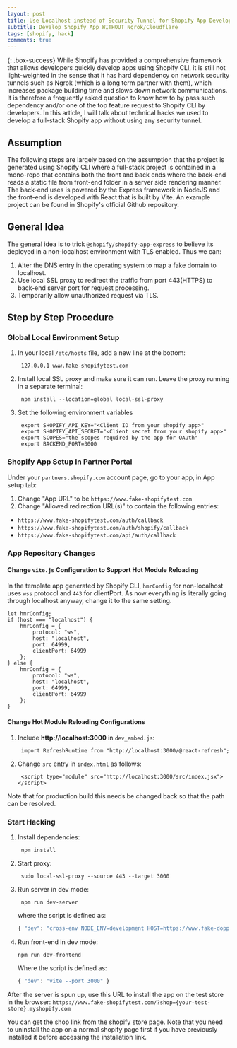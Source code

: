 ```yaml
---
layout: post
title: Use Localhost instead of Security Tunnel for Shopify App Development Testing
subtitle: Develop Shopify App WITHOUT Ngrok/Cloudflare
tags: [shopify, hack]
comments: true
---
```


{: .box-success}
While Shopify has provided a comprehensive framework that allows developers quickly develop apps using Shopify CLI, it is still not light-weighted in the sense that it has hard dependency on network security tunnels such as Ngrok (which is a long term partner with them), which increases package building time and slows down network communications. It is therefore a frequently asked question to know how to by pass such dependency and/or one of the top feature request to Shopify CLI by developers. In this article, I will talk about technical hacks we used to develop a full-stack Shopify app without using any security tunnel. 

## Assumption
The following steps are largely based on the assumption that the project is generated using Shopify CLI where a full-stack project is contained in a mono-repo that contains both the front and back ends where the back-end reads a static file from front-end folder in a server side rendering manner. The back-end uses is powered by the Express framework in NodeJS and the front-end is developed with React that is built by Vite. An example project can be found in Shopify's official Github repository.

## General Idea
The general idea is to trick `@shopify/shopify-app-express` to believe its deployed in a non-localhost environment with TLS enabled. Thus we can:

1. Alter the DNS entry in the operating system to map a fake domain to localhost.
2. Use local SSL proxy to redirect the traffic from port 443(HTTPS) to back-end server port for request processing.
3. Temporarily allow unauthorized request via TLS. 

## Step by Step Procedure

### Global Local Environment Setup

1. In your local `/etc/hosts` file, add a new line at the bottom:

        127.0.0.1 www.fake-shopifytest.com
       
2. Install local SSL proxy and make sure it can run. Leave the proxy running in a separate terminal:
        
        npm install --location=global local-ssl-proxy

3. Set the following environment variables

        export SHOPIFY_API_KEY="<Client ID from your shopify app>"
        export SHOPIFY_API_SECRET="<Client secret from your shopify app>"
        export SCOPES="the scopes required by the app for OAuth"
        export BACKEND_PORT=3000

### Shopify App Setup In Partner Portal

Under your `partners.shopify.com` account page, go to your app, in App setup tab:

1. Change "App URL" to be `https://www.fake-shopifytest.com`
2. Change "Allowed redirection URL(s)" to contain the following entries:
  - `https://www.fake-shopifytest.com/auth/callback`
  - `https://www.fake-shopifytest.com/auth/shopify/callback`
  - `https://www.fake-shopifytest.com/api/auth/callback`

### App Repository Changes

#### Change `vite.js` Configuration to Support Hot Module Reloading
In the template app generated by Shopify CLI, `hmrConfig` for non-localhost uses `wss` protocol and `443` for clientPort. As now everything is literally going through localhost anyway, change it to the same setting.

```
let hmrConfig;
if (host === "localhost") {
    hmrConfig = {
        protocol: "ws",
        host: "localhost",
        port: 64999,
        clientPort: 64999
    };
} else {
    hmrConfig = {
        protocol: "ws",
        host: "localhost",
        port: 64999,
        clientPort: 64999
    };
}
```

#### Change Hot Module Reloading Configurations 

1. Include **http://localhost:3000** in `dev_embed.js`:

        import RefreshRuntime from "http://localhost:3000/@react-refresh";

2. Change `src` entry in `index.html` as follows:

        <script type="module" src="http://localhost:3000/src/index.jsx"></script>

Note that for production build this needs be changed back so that the path can be resolved.

### Start Hacking

1. Install dependencies:
       
        npm install

2. Start proxy:

        sudo local-ssl-proxy --source 443 --target 3000

3. Run server in dev mode:

        npm run dev-server

    where the script is defined as:
    ```javascript
    { "dev": "cross-env NODE_ENV=development HOST=https://www.fake-doppio-shopifytest.com NODE_TLS_REJECT_UNAUTHORIZED=0 nodemon index.js" }
    ```

4. Run front-end in dev mode:
    ```console
    npm run dev-frontend
    ```

    Where the script is defined as:
    ```javascript
    { "dev": "vite --port 3000" }
    ```

After the server is spun up, use this URL to install the app on the test store in the browser: `https://www.fake-shopifytest.com/?shop={your-test-store}.myshopify.com`

You can get the shop link from the shopify store page.
Note that you need to uninstall the app on a normal shopify page first if you have previously installed it
before accessing the installation link.

